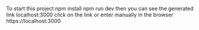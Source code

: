 To start this project
npm install
npm run dev
then you can see the generated link localhost:3000 click on the link or enter manually in the browser https://localhost:3000